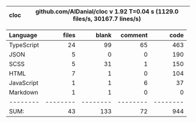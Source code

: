 

cloc|github.com/AlDanial/cloc v 1.92  T=0.04 s (1129.0 files/s, 30167.7 lines/s)
--- | ---

Language|files|blank|comment|code
:-------|-------:|-------:|-------:|-------:
TypeScript|24|99|65|463
JSON|5|0|0|190
SCSS|5|31|1|150
HTML|7|1|0|104
JavaScript|1|1|6|37
Markdown|1|1|0|0
--------|--------|--------|--------|--------
SUM:|43|133|72|944
